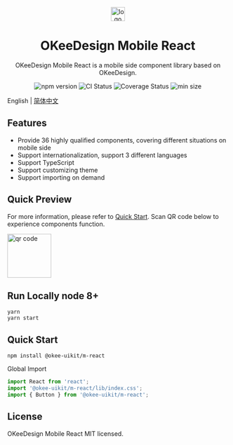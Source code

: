 <p></p>
<p align="center">
  <img alt="logo" src="https://lf9-cdn-tos.bytecdntp.com/cdn/expire-1-M/byted_ui_mobile/0.1.7/static/logo.svg" height="32px" />
</p>

<h1 align="center">OKeeDesign Mobile React</h1>

<p align="center">OKeeDesign Mobile React is a mobile side component library based on OKeeDesign.</p>

<p align="center">
    <img src="https://img.shields.io/npm/v/@okee-uikit/m-react" alt="npm version" />
    <img src="https://img.shields.io/github/workflow/status/oceanengine/okeedesign-mobile-react/Node.js%20CI/main" alt="CI Status" />
    <img src='https://coveralls.io/repos/github/oceanengine/okeedesign-mobile-react/badge.svg?branch=main' alt='Coverage Status' />
    <img src="https://img.shields.io/bundlephobia/min/@okee-uikit/m-react" alt="min size" />
</p>

English | [简体中文](./README-zh_CN.md)

## Features

* Provide 36 highly qualified components, covering different situations on mobile side
* Support internationalization, support 3 different languages
* Support TypeScript
* Support customizing theme
* Support importing on demand

## Quick Preview

For more information, please refer to [Quick Start](https://okee.oceanengine.com/mobile/react/#/zh-CN/intro). Scan QR code below to experience components function.

<img alt="qr code" src="https://lf3-cdn-tos.bytecdntp.com/cdn/expire-1-M/byted_ui_mobile/0.1.7/static/opensource-preview-qrcode.png" height="100px" />

## Run Locally node 8+

```
yarn
yarn start
```

## Quick Start

```
npm install @okee-uikit/m-react
```

Global Import

```javascript
import React from 'react';
import '@okee-uikit/m-react/lib/index.css';
import { Button } from '@okee-uikit/m-react';
```

## License
OKeeDesign Mobile React MIT licensed.
